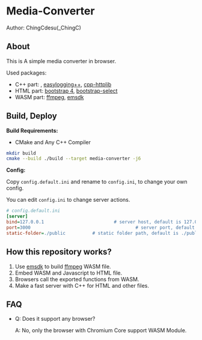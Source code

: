 # Media-Converter

Author: ChingCdesu(_ChingC)

## About

This is A simple media converter in browser.

Used packages: 

* C++ part: , [easylogging++](https://github.com/easylogging/easyloggingpp), [cpp-httplib](https://github.com/yhirose/cpp-httplib)
* HTML part: [bootstrap 4](https://github.com/twbs/bootstrap), [bootstrap-select](https://github.com/snapappointments/bootstrap-select)
* WASM part: [ffmpeg](https://ffmpeg.org), [emsdk](https://github.com/emscripten-core/emsdk)

## Build, Deploy

**Build Requirements:**

* CMake and Any C++ Compiler

```sh
mkdir build
cmake --build ./build --target media-converter -j6
```

**Config:**

Copy `config.default.ini` and rename to `config.ini`, to change your own config.

You can edit `config.ini` to change server actions.

```ini
# config.default.ini
[server]
bind=127.0.0.1 							# server host, default is 127.0.0.1
port=3000			 							# server port, default is 3000
static-folder=./public			# static folder path, default is ./public
```

## How this repository works?

1. Use [emsdk](https://github.com/emscripten-core/emsdk) to build [ffmpeg](https://ffmpeg.org) WASM file.
2. Embed WASM and Javascript to HTML file.
3. Browsers call the exported functions from WASM.
4. Make a fast server with C++ for HTML and other files.

## FAQ

* Q: Does it support any browser?

  A: No, only the browser with Chromium Core support WASM Module.
